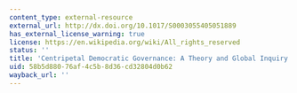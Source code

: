 ```yaml
---
content_type: external-resource
external_url: http://dx.doi.org/10.1017/S0003055405051889
has_external_license_warning: true
license: https://en.wikipedia.org/wiki/All_rights_reserved
status: ''
title: 'Centripetal Democratic Governance: A Theory and Global Inquiry'
uid: 58b5d880-76af-4c5b-8d36-cd32804d0b62
wayback_url: ''
---
```

